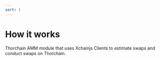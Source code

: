 ```yaml
---
sort: 1
---
```


# How it works

Thorchain AMM module that uses Xchainjs Clients to estimate swaps and conduct swaps
on Thorchain.